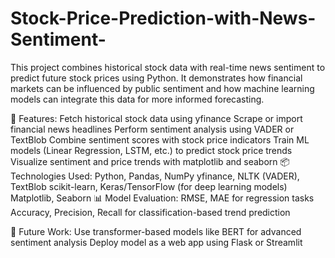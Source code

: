 # Stock-Price-Prediction-with-News-Sentiment-
This project combines historical stock data with real-time news sentiment to predict future stock prices using Python. It demonstrates how financial markets can be influenced by public sentiment and how machine learning models can integrate this data for more informed forecasting.

🔧 Features:
   Fetch historical stock data using yfinance
   Scrape or import financial news headlines
   Perform sentiment analysis using VADER or TextBlob
   Combine sentiment scores with stock price indicators
   Train ML models (Linear Regression, LSTM, etc.) to predict stock price trends
   Visualize sentiment and price trends with matplotlib and seaborn
  📦 Technologies Used:
      Python, Pandas, NumPy
      yfinance, NLTK (VADER), TextBlob
      scikit-learn, Keras/TensorFlow (for deep learning models)
      Matplotlib, Seaborn
 📊 Model Evaluation:
   RMSE, MAE for regression tasks
   Accuracy, Precision, Recall for classification-based trend prediction

  📌 Future Work:
    Use transformer-based models like BERT for advanced sentiment analysis
    Deploy model as a web app using Flask or Streamlit
